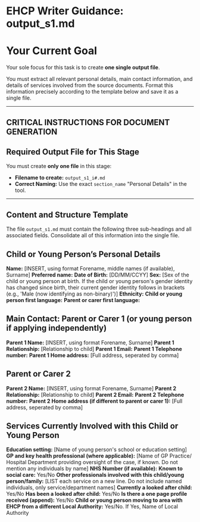 # EHCP Writer Guidance: output_s1.md 

# Your Current Goal

Your sole focus for this task is to create **one single output file**.

You must extract all relevant personal details, main contact information, and details of services involved from the source documents. Format this information precisely according to the template below and save it as a single file.

---

## CRITICAL INSTRUCTIONS FOR DOCUMENT GENERATION

## Required Output File for This Stage

You must create **only one file** in this stage:

*   **Filename to create:** `output_s1_i#.md`
*   **Correct Naming:** Use the exact `section_name` "Personal Details" in the tool.

---

## Content and Structure Template

The file `output_s1.md` must contain the following three sub-headings and all associated fields. Consolidate all of this information into the single file.

## Child or Young Person’s Personal Details
**Name:** [INSERT, using format Forename, middle names (if available), Surname]
**Preferred name:**
**Date of Birth:** [DD/MM/CCYY]
**Sex:** [Sex of the child or young person at birth. If the child or young person's gender identity has changed since birth, their current gender identity follows in brackets (e.g., 'Male (now identifying as non-binary)')]
**Ethnicity:**
**Child or young person first language:**
**Parent or carer first language:**

## Main Contact: Parent or Carer 1 (or young person if applying independently)
**Parent 1 Name:** [INSERT, using format Forename, Surname]
**Parent 1 Relationship:** [Relationship to child]
**Parent 1 Email:**
**Parent 1 Telephone number:**
**Parent 1 Home address:** [Full address, seperated by comma]

## Parent or Carer 2
**Parent 2 Name:** [INSERT, using format Forename, Surname]
**Parent 2 Relationship:** [Relationship to child]
**Parent 2 Email:**
**Parent 2 Telephone number:**
**Parent 2 Home address (if different to parent or carer 1):** [Full address, seperated by comma]

## Services Currently Involved with this Child or Young Person
**Education setting:** [Name of young person's school or education setting]
**GP and key health professional (where applicable):** [Name of GP Practice/ Hospital Department providing oversight of the case, if known. Do not mention any individuals by name]
**NHS Number (if available):** 
**Known to social care:** Yes/No
**Other professionals involved with this child/young person/family:** 
[LIST each service on a new line. Do not include named individuals, only service/department names]
**Currently a looked after child:** Yes/No
**Has been a looked after child:** Yes/No
**Is there a one page profile received (append):** Yes/No
**Child or young person moving to area with EHCP from a different Local Authority:** Yes/No. If Yes, Name of Local Authority